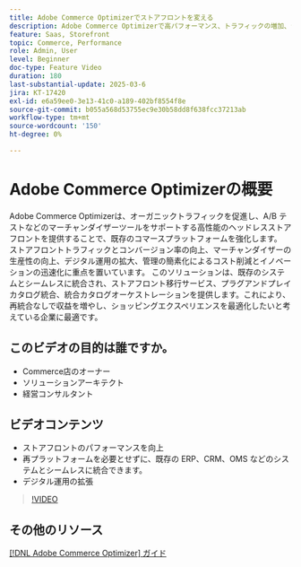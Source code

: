 ```yaml
---
title: Adobe Commerce Optimizerでストアフロントを変える
description: Adobe Commerce Optimizerで高パフォーマンス、トラフィックの増加、シームレスな統合を実現してストアフロントを強化する方法を説明します。
feature: Saas, Storefront
topic: Commerce, Performance
role: Admin, User
level: Beginner
doc-type: Feature Video
duration: 180
last-substantial-update: 2025-03-6
jira: KT-17420
exl-id: e6a59ee0-3e13-41c0-a189-402bf8554f8e
source-git-commit: b055a568d53755ec9e30b58dd8f638fcc37213ab
workflow-type: tm+mt
source-wordcount: '150'
ht-degree: 0%

---
```


# Adobe Commerce Optimizerの概要

Adobe Commerce Optimizerは、オーガニックトラフィックを促進し、A/B テストなどのマーチャンダイザーツールをサポートする高性能のヘッドレスストアフロントを提供することで、既存のコマースプラットフォームを強化します。 ストアフロントトラフィックとコンバージョン率の向上、マーチャンダイザーの生産性の向上、デジタル運用の拡大、管理の簡素化によるコスト削減とイノベーションの迅速化に重点を置いています。 このソリューションは、既存のシステムとシームレスに統合され、ストアフロント移行サービス、プラグアンドプレイカタログ統合、統合カタログオーケストレーションを提供します。これにより、再統合なしで収益を増やし、ショッピングエクスペリエンスを最適化したいと考えている企業に最適です。

## このビデオの目的は誰ですか。

* Commerce店のオーナー
* ソリューションアーキテクト
* 経営コンサルタント

## ビデオコンテンツ

* ストアフロントのパフォーマンスを向上
* 再プラットフォームを必要とせずに、既存の ERP、CRM、OMS などのシステムとシームレスに統合できます。
* デジタル運用の拡張

>[!VIDEO](https://video.tv.adobe.com/v/3450464?learn=on&captions=jpn)

## その他のリソース

[[!DNL Adobe Commerce Optimizer]  ガイド ](https://experienceleague.adobe.com/ja/docs/commerce/optimizer/overview)
